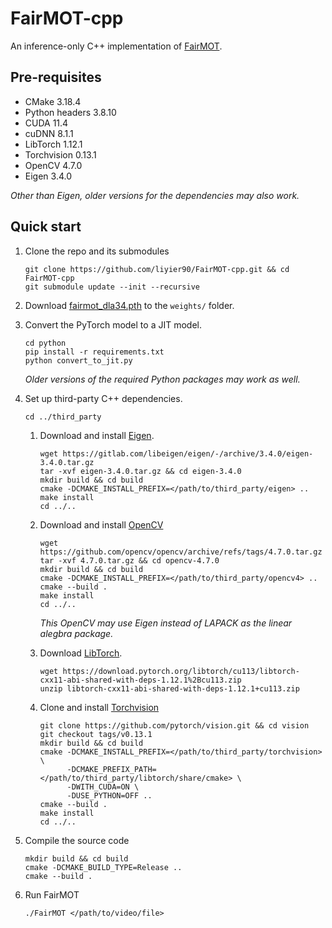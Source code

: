 # FairMOT-cpp

An inference-only C++ implementation of [FairMOT](https://github.com/ifzhang/FairMOT).

## Pre-requisites

- CMake 3.18.4
- Python headers 3.8.10
- CUDA 11.4
- cuDNN 8.1.1
- LibTorch 1.12.1
- Torchvision 0.13.1
- OpenCV 4.7.0
- Eigen 3.4.0

_Other than Eigen, older versions for the dependencies may also work._

## Quick start

1. Clone the repo and its submodules

   ```
   git clone https://github.com/liyier90/FairMOT-cpp.git && cd FairMOT-cpp
   git submodule update --init --recursive
   ```

2. Download [fairmot_dla34.pth](https://drive.google.com/file/d/1iqRQjsG9BawIl8SlFomMg5iwkb6nqSpi/view) to the `weights/` folder.

3. Convert the PyTorch model to a JIT model.

   ```
   cd python
   pip install -r requirements.txt
   python convert_to_jit.py
   ```

   _Older versions of the required Python packages may work as well._

4. Set up third-party C++ dependencies.

   ```
   cd ../third_party
   ```

   1. Download and install [Eigen](https://gitlab.com/libeigen/eigen/-/archive/3.4.0/eigen-3.4.0.tar.gz).

      ```
      wget https://gitlab.com/libeigen/eigen/-/archive/3.4.0/eigen-3.4.0.tar.gz
      tar -xvf eigen-3.4.0.tar.gz && cd eigen-3.4.0
      mkdir build && cd build
      cmake -DCMAKE_INSTALL_PREFIX=</path/to/third_party/eigen> ..
      make install
      cd ../..
      ```

   2. Download and install [OpenCV](https://github.com/opencv/opencv/archive/refs/tags/4.7.0.tar.gz)

      ```
      wget https://github.com/opencv/opencv/archive/refs/tags/4.7.0.tar.gz
      tar -xvf 4.7.0.tar.gz && cd opencv-4.7.0
      mkdir build && cd build
      cmake -DCMAKE_INSTALL_PREFIX=</path/to/third_party/opencv4> ..
      cmake --build .
      make install
      cd ../..
      ```

      _This OpenCV may use Eigen instead of LAPACK as the linear alegbra package._

   3. Download [LibTorch](https://pytorch.org/cppdocs/installing.html).

      ```
      wget https://download.pytorch.org/libtorch/cu113/libtorch-cxx11-abi-shared-with-deps-1.12.1%2Bcu113.zip
      unzip libtorch-cxx11-abi-shared-with-deps-1.12.1+cu113.zip
      ```

   4. Clone and install [Torchvision](https://github.com/pytorch/vision.git)

      ```
      git clone https://github.com/pytorch/vision.git && cd vision
      git checkout tags/v0.13.1
      mkdir build && cd build
      cmake -DCMAKE_INSTALL_PREFIX=</path/to/third_party/torchvision> \
            -DCMAKE_PREFIX_PATH=</path/to/third_party/libtorch/share/cmake> \
            -DWITH_CUDA=ON \
            -DUSE_PYTHON=OFF ..
      cmake --build .
      make install
      cd ../..
      ```

5. Compile the source code

   ```
   mkdir build && cd build
   cmake -DCMAKE_BUILD_TYPE=Release ..
   cmake --build .
   ```

6. Run FairMOT

   ```
   ./FairMOT </path/to/video/file>
   ```
